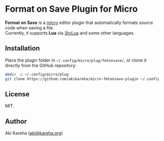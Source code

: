 # Format on Save Plugin for Micro

**Format on Save** is a [micro](https://github.com/zyedidia/micro) editor
plugin that automatically formats source code when saving a file.  
Currently, it supports **Lua** via
[StyLua](https://github.com/JohnnyMorganz/StyLua) and some other languages.

## Installation

Place the plugin folder in `~/.config/micro/plug/fmtonsave/`, or clone it
directly from the GitHub repository:

```sh
mkdir -p ~/.config/micro/plug
git clone https://github.com/akikareha/micro-fmtonsave-plugin ~/.config/micro/plug/fmtonsave
```

## License

MIT.

## Author

Aki Kareha (aki@kareha.org)
